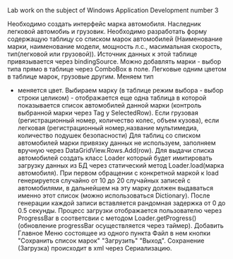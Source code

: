Lab work on the subject of Windows Application Development number 3

Необходимо создать интерфейс марка автомобиля. Наследник легковой автомобиь и
грузовик. Необходимо разработать форму содержащую таблицу со списком марок
автомобилей (Наименование марки, наименование модели, мощность л.с., масимальная
скорость, тип(легковой или грузовой)). Источник данных к этой таблице привязывается
через bindingSource. Можно добавлять марки - выбор типа прямо в таблице через
ComboBox в поле. Легковые одним цветом в таблице марок, грузовые другим. Меняем тип
- меняется цвет.
Выбираем марку (в таблице режим выбора - выбор строки целиком) - отображается еще
одна таблица в которой показывается список автомобилей данной марки (контроль
выбранной марки через Tag у SelectedRow). Если грузовая (регистрационный номер,
количество колес, объем кузова), если легковая (регистрационный номер,название
мультимедиа, количество подушек безопасности) Для таблиц со списком автомобилей
марки привязку данных не используем, заполняем вручную через
DataGridView.Rows.Add(row).
Для выдачи списка автомобилей создать класс Loader который будет имитировать
загрузку данных из БД через статический метод Loader.load(марка автомобиля). При
первом обращении с конкретной маркой к load генерируется случайно от 10 до 20
случайных записей с автомобилями, в дальнейшем на эту марку должен выдаваться именно
этот список (можно использоваться Dictionary). После генерации каждой записи
вставляется рандомная задержка от 0 до 0.5 секунды. Процесс загрузки отображается
пользователю через ProgressBar в соответсвии с методом Loader.getProgress()
(обновление progressBar осуществляется через таймер).
Добавить Главное Меню состоящее из одного пункта Файл в нем кнопки "Сохранить список
марок" "Загрузить" "Выход". Сохранение (Загрузка) происходит в xml через
Сериализацию. 
